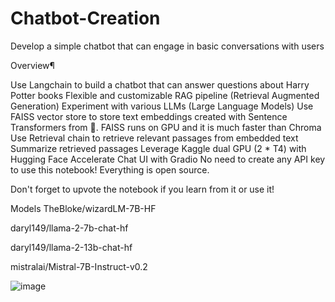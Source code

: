 # Chatbot-Creation
Develop a simple chatbot that can engage in basic conversations with users

Overview¶

Use Langchain to build a chatbot that can answer questions about Harry Potter books
Flexible and customizable RAG pipeline (Retrieval Augmented Generation)
Experiment with various LLMs (Large Language Models)
Use FAISS vector store to store text embeddings created with Sentence Transformers from 🤗. FAISS runs on GPU and it is much faster than Chroma
Use Retrieval chain to retrieve relevant passages from embedded text
Summarize retrieved passages
Leverage Kaggle dual GPU (2 * T4) with Hugging Face Accelerate
Chat UI with Gradio
No need to create any API key to use this notebook! Everything is open source.

Don't forget to upvote the notebook if you learn from it or use it!

Models
TheBloke/wizardLM-7B-HF

daryl149/llama-2-7b-chat-hf

daryl149/llama-2-13b-chat-hf

mistralai/Mistral-7B-Instruct-v0.2

![image](https://github.com/Fainaz96/Chatbot-Creation/assets/100863402/147e3d55-1b2b-47f5-9374-c9693470ee4a)
